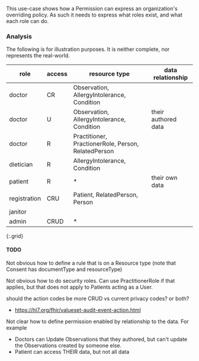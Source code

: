 This use-case shows how a Permission can express an organization's overriding policy. As such it needs to express what roles exist, and what each role can do.

### Analysis

The following is for illustration purposes. It is neither complete, nor represents the real-world.

| role      | access | resource type | data relationship |
| --------- | ------ | ------ | -------------------|
| doctor    | CR   | Observation, AllergyIntolerance, Condition
| doctor    | U    | Observation, AllergyIntolerance, Condition | their authored data
| doctor    | R      | Practitioner, PractionerRole, Person, RelatedPerson
| dietician | R      | AllergyIntolerance, Condition
| patient   | R      | * | their own data
| registration | CRU | Patient, RelatedPerson, Person
| janitor   |        |
| admin     | CRUD   | *
{:.grid}

#### TODO

Not obvious how to define a rule that is on a Resource type (note that Consent has documentType and resourceType)

Not obvious how to do security roles. Can use PractitionerRole if that applies, but that does not apply to Patients acting as a User.

should the action codes be more CRUD vs current privacy codes? or both?
- https://hl7.org/fhir/valueset-audit-event-action.html

Not clear how to define permission enabled by relationship to the data. For example 
- Doctors can Update Observations that they authored, but can't update the Observations created by someone else.
- Patient can access THEIR data, but not all data